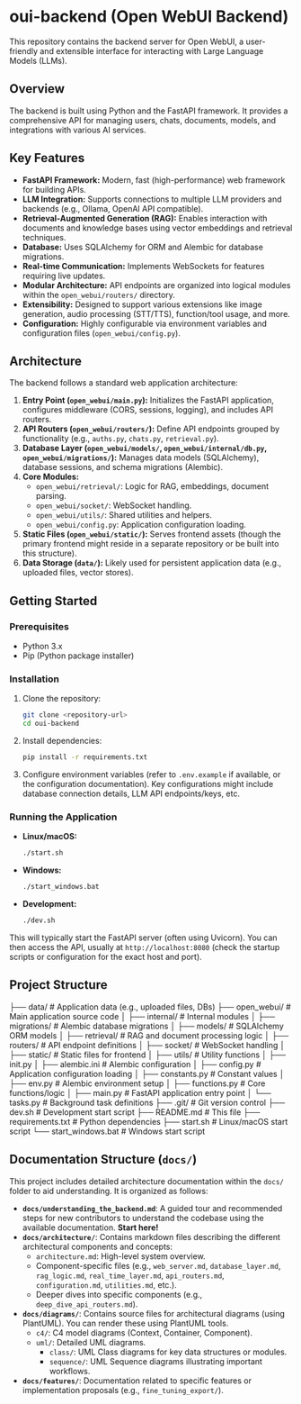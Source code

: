 # oui-backend (Open WebUI Backend)

This repository contains the backend server for Open WebUI, a user-friendly and extensible interface for interacting with Large Language Models (LLMs).

## Overview

The backend is built using Python and the FastAPI framework. It provides a comprehensive API for managing users, chats, documents, models, and integrations with various AI services.

## Key Features

*   **FastAPI Framework:** Modern, fast (high-performance) web framework for building APIs.
*   **LLM Integration:** Supports connections to multiple LLM providers and backends (e.g., Ollama, OpenAI API compatible).
*   **Retrieval-Augmented Generation (RAG):** Enables interaction with documents and knowledge bases using vector embeddings and retrieval techniques.
*   **Database:** Uses SQLAlchemy for ORM and Alembic for database migrations.
*   **Real-time Communication:** Implements WebSockets for features requiring live updates.
*   **Modular Architecture:** API endpoints are organized into logical modules within the `open_webui/routers/` directory.
*   **Extensibility:** Designed to support various extensions like image generation, audio processing (STT/TTS), function/tool usage, and more.
*   **Configuration:** Highly configurable via environment variables and configuration files (`open_webui/config.py`).

## Architecture

The backend follows a standard web application architecture:

1.  **Entry Point (`open_webui/main.py`):** Initializes the FastAPI application, configures middleware (CORS, sessions, logging), and includes API routers.
2.  **API Routers (`open_webui/routers/`):** Define API endpoints grouped by functionality (e.g., `auths.py`, `chats.py`, `retrieval.py`).
3.  **Database Layer (`open_webui/models/`, `open_webui/internal/db.py`, `open_webui/migrations/`):** Manages data models (SQLAlchemy), database sessions, and schema migrations (Alembic).
4.  **Core Modules:**
    *   `open_webui/retrieval/`: Logic for RAG, embeddings, document parsing.
    *   `open_webui/socket/`: WebSocket handling.
    *   `open_webui/utils/`: Shared utilities and helpers.
    *   `open_webui/config.py`: Application configuration loading.
5.  **Static Files (`open_webui/static/`):** Serves frontend assets (though the primary frontend might reside in a separate repository or be built into this structure).
6.  **Data Storage (`data/`):** Likely used for persistent application data (e.g., uploaded files, vector stores).

## Getting Started

### Prerequisites

*   Python 3.x
*   Pip (Python package installer)

### Installation

1.  Clone the repository:
    ```bash
    git clone <repository-url>
    cd oui-backend
    ```
2.  Install dependencies:
    ```bash
    pip install -r requirements.txt
    ```
3.  Configure environment variables (refer to `.env.example` if available, or the configuration documentation). Key configurations might include database connection details, LLM API endpoints/keys, etc.

### Running the Application

*   **Linux/macOS:**
    ```bash
    ./start.sh
    ```
*   **Windows:**
    ```bash
    ./start_windows.bat
    ```
*   **Development:**
    ```bash
    ./dev.sh
    ```

This will typically start the FastAPI server (often using Uvicorn). You can then access the API, usually at `http://localhost:8080` (check the startup scripts or configuration for the exact host and port).

## Project Structure
├── data/ # Application data (e.g., uploaded files, DBs)
├── open_webui/ # Main application source code
│ ├── internal/ # Internal modules
│ ├── migrations/ # Alembic database migrations
│ ├── models/ # SQLAlchemy ORM models
│ ├── retrieval/ # RAG and document processing logic
│ ├── routers/ # API endpoint definitions
│ ├── socket/ # WebSocket handling
│ ├── static/ # Static files for frontend
│ ├── utils/ # Utility functions
│ ├── init.py
│ ├── alembic.ini # Alembic configuration
│ ├── config.py # Application configuration loading
│ ├── constants.py # Constant values
│ ├── env.py # Alembic environment setup
│ ├── functions.py # Core functions/logic
│ ├── main.py # FastAPI application entry point
│ └── tasks.py # Background task definitions
├── .git/ # Git version control
├── dev.sh # Development start script
├── README.md # This file
├── requirements.txt # Python dependencies
├── start.sh # Linux/macOS start script
└── start_windows.bat # Windows start script

## Documentation Structure (`docs/`)

This project includes detailed architecture documentation within the `docs/` folder to aid understanding. It is organized as follows:

*   **`docs/understanding_the_backend.md`**: A guided tour and recommended steps for new contributors to understand the codebase using the available documentation. **Start here!**
*   **`docs/architecture/`**: Contains markdown files describing the different architectural components and concepts:
    *   `architecture.md`: High-level system overview.
    *   Component-specific files (e.g., `web_server.md`, `database_layer.md`, `rag_logic.md`, `real_time_layer.md`, `api_routers.md`, `configuration.md`, `utilities.md`, etc.).
    *   Deeper dives into specific components (e.g., `deep_dive_api_routers.md`).
*   **`docs/diagrams/`**: Contains source files for architectural diagrams (using PlantUML). You can render these using PlantUML tools.
    *   `c4/`: C4 model diagrams (Context, Container, Component).
    *   `uml/`: Detailed UML diagrams.
        *   `class/`: UML Class diagrams for key data structures or modules.
        *   `sequence/`: UML Sequence diagrams illustrating important workflows.
*   **`docs/features/`**: Documentation related to specific features or implementation proposals (e.g., `fine_tuning_export/`).
